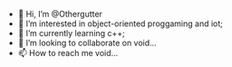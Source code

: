 - 👋 Hi, I’m @Othergutter
- 👀 I’m interested in object-oriented proggaming and iot;
- 🌱 I’m currently learning c++;
- 💞️ I’m looking to collaborate on void...
- 📫 How to reach me void...

<!---
Othergutter/Othergutter is a ✨ special ✨ repository because its `README.md` (this file) appears on your GitHub profile.
You can click the Preview link to take a look at your changes.
--->
